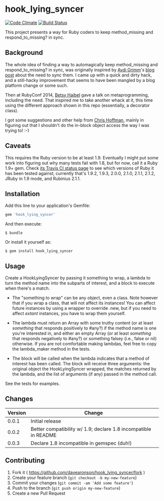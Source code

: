 hook_lying_syncer
=================

[![Code Climate](https://codeclimate.com/github/davearonson/hook_lying_syncer/badges/gpa.svg)](https://codeclimate.com/github/davearonson/hook_lying_syncer)
[![Build Status](https://travis-ci.org/davearonson/hook_lying_syncer.png)](https://travis-ci.org/davearonson/hook_lying_syncer)

This project presents a way for Ruby coders to keep method_missing and
respond_to_missing? in sync.

## Background

The whole idea of finding a way to automagically keep method_missing and
respond_to_missing? in sync, was originally inspired by [Avdi
Grimm](http://about.avdi.org/)'s [blog
post](http://devblog.avdi.org/2011/12/07/defining-method_missing-and-respond_to-at-the-same-time/)
about the need to sync them.  I came up with a quick and dirty hack, and a
still-hacky improvement that seems to have been mangled by a blog platform
change or some such.

Then at RubyConf 2014, [Betsy Haibel](http://betsyhaibel.com/) gave a talk on
metaprogramming, including the need.  That inspired me to take another whack at
it, this time using the different approach shown in this repo (essentially, a
decorator class).

I got some suggestions and other help from [Chris
Hoffman](https://github.com/yarmiganosca), mainly in figuring out that I
shouldn't do the in-block object access the way I was trying to!  :-)


## Caveats

This requires the Ruby version to be at least 1.9.  Eventually I might put some
work into figuring out why many tests fail with 1.8, but for now, call it a
Ruby 1.9+ gem.  Check [its Travis CI status
page](https://travis-ci.org/davearonson/hook_lying_syncer) to see which
versions of Ruby it has been tested against; currently that's 1.9.2, 1.9.3,
2.0.0, 2.1.0, 2.1.1, 2.1.2, JRuby in 1.9 mode, and Rubinius 2.1.1.


## Installation

Add this line to your application's Gemfile:

```ruby
gem 'hook_lying_syncer'
```

And then execute:

    $ bundle

Or install it yourself as:

    $ gem install hook_lying_syncer



## Usage

Create a HookLyingSyncer by passing it something to wrap, a lambda to turn the
method name into the subparts of interest, and a block to execute when there's
a match.

* The "something to wrap" can be any object, even a class.  Note however that
  if you wrap a class, that will not affect its instances!  You can affect
  future instances by using a wrapper to override .new, but if you need to
  affect _extant_ instances, you have to wrap them yourself.

* The lambda must return an Array with some truthy content (or at least
  _something_ that responds positively to #any?) if the method name is one
  you're interested in, and either an empty Array (or at least _something_ that
  responds negatively to #any?) or something falsey (i.e., false or nil)
  otherwise.  If you are not comfortable making lambdas, feel free to copy the
  lambda_maker method in the tests.

* The block will be called when the lambda indicates that a method of interest
  has been called.  The block will receive three arguments: the original object
  the HookLyingSyncer wrapped, the matches returned by the lambda, and the list
  of arguments (if any) passed in the method call.

See the tests for examples.


## Changes

| Version | Change |
|---|---|
| 0.0.1 | Initial release |
| 0.0.2 | Better compatibility w/ 1.9; declare 1.8 incompatible in README |
| 0.0.3 | Declare 1.8 incompatible in gemspec (duh!) |


## Contributing

1. Fork it ( https://github.com/davearonson/hook_lying_syncer/fork )
2. Create your feature branch (`git checkout -b my-new-feature`)
3. Commit your changes (`git commit -am 'Add some feature'`)
4. Push to the branch (`git push origin my-new-feature`)
5. Create a new Pull Request
